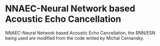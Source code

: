 # NNAEC-Neural Network based Acoustic Echo Cancellation
NNAEC-Neural Network based Acoustic Echo Cancellation, the RNN/ESN being used are modified from the code writed by Michal Cernansky.
